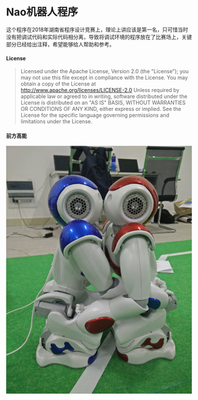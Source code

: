 # Nao机器人程序
这个程序在2018年湖南省程序设计竞赛上，理论上讲应该是第一名，只可惜当时没有把调试代码和实际代码相分离，导致将调试环境的程序放在了比赛场上，关键部分已经给出注释，希望能够给人帮助和参考。


#### License  
> Licensed under the Apache License, Version 2.0 (the "License"); you may not use this file except in compliance with the License. You may obtain a copy of the License at http://www.apache.org/licenses/LICENSE-2.0 Unless required by applicable law or agreed to in writing, software distributed under the License is distributed on an "AS IS" BASIS, WITHOUT WARRANTIES OR CONDITIONS OF ANY KIND, either express or implied. See the License for the specific language governing permissions and limitations under the License.

#### 前方高能  

![](https://github.com/bitbitluo/Nao/blob/master/img/naos.jpg)

